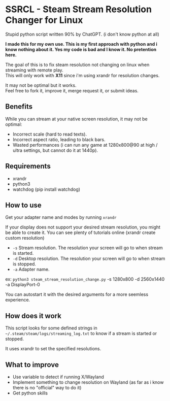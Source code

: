 # SSRCL - Steam Stream Resolution Changer for Linux

Stupid python script written 90% by ChatGPT. (i don't know python at all)

**I made this for my own use. This is my first approach with python and i know nothing about it. Yes my code is bad and I know it. No pretention here.**

The goal of this is to fix steam resolution not changing on linux when streaming with remote play.<br/>
This will only work with **X11** since i'm using xrandr for resolution changes.

It may not be optimal but it works.<br/>
Feel free to fork it, improve it, merge request it, or submit ideas.

## Benefits

While you can stream at your native screen resolution, it may not be optimal:

- Incorrect scale (hard to read texts).
- Incorrect aspect ratio, leading to black bars.
- Wasted performances (i can run any game at 1280x800@90 at high / ultra settings, but cannot do it at 1440p).

## Requirements

- xrandr
- python3
- watchdog (pip install watchdog)

## How to use

Get your adapter name and modes by running `xrandr`

If your display does not support your desired stream resolution, you might be able to create it. You can see plenty of tutorials online (xrandr create custom resolution)

- `-s` Stream resolution. The resolution your screen will go to when stream is started.
- `-d` Desktop resolution. The resolution your screen will go to when stream is stopped.
- `-a` Adapter name. 

ex: `python3 steam_stream_resolution_change.py` -s 1280x800 -d 2560x1440 -a DisplayPort-0

You can autostart it with the desired arguments for a more seemless experience.

## How does it work

This script looks for some defined strings in `~/.steam/steam/logs/streaming_log.txt` to know if a stream is started or stopped.

It uses xrandr to set the specified resolutions.

## What to improve

- Use variable to detect if running X/Wayland
- Implement something to change resolution on Wayland (as far as i know there is no "official" way to do it)
- Get python skills